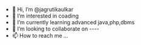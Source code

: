 - 👋 Hi, I’m @jagrutikaulkar
- 👀 I’m interested in coading
- 🌱 I’m currently learning advanced java,php,dbms
- 💞️ I’m looking to collaborate on ----
- 📫 How to reach me ...

<!---
jagrutikaulkar/jagrutikaulkar is a ✨ special ✨ repository because its `README.md` (this file) appears on your GitHub profile.
You can click the Preview link to take a look at your changes.
--->
